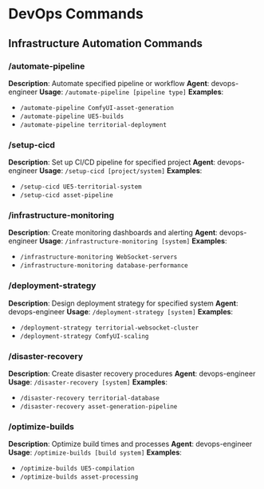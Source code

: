 # DevOps Commands

## Infrastructure Automation Commands

### /automate-pipeline
**Description**: Automate specified pipeline or workflow
**Agent**: devops-engineer
**Usage**: `/automate-pipeline [pipeline type]`
**Examples**:
- `/automate-pipeline ComfyUI-asset-generation`
- `/automate-pipeline UE5-builds`
- `/automate-pipeline territorial-deployment`

### /setup-cicd
**Description**: Set up CI/CD pipeline for specified project
**Agent**: devops-engineer
**Usage**: `/setup-cicd [project/system]`
**Examples**:
- `/setup-cicd UE5-territorial-system`
- `/setup-cicd asset-pipeline`

### /infrastructure-monitoring
**Description**: Create monitoring dashboards and alerting
**Agent**: devops-engineer
**Usage**: `/infrastructure-monitoring [system]`
**Examples**:
- `/infrastructure-monitoring WebSocket-servers`
- `/infrastructure-monitoring database-performance`

### /deployment-strategy
**Description**: Design deployment strategy for specified system
**Agent**: devops-engineer
**Usage**: `/deployment-strategy [system]`
**Examples**:
- `/deployment-strategy territorial-websocket-cluster`
- `/deployment-strategy ComfyUI-scaling`

### /disaster-recovery
**Description**: Create disaster recovery procedures
**Agent**: devops-engineer
**Usage**: `/disaster-recovery [system]`
**Examples**:
- `/disaster-recovery territorial-database`
- `/disaster-recovery asset-generation-pipeline`

### /optimize-builds
**Description**: Optimize build times and processes
**Agent**: devops-engineer
**Usage**: `/optimize-builds [build system]`
**Examples**:
- `/optimize-builds UE5-compilation`
- `/optimize-builds asset-processing`